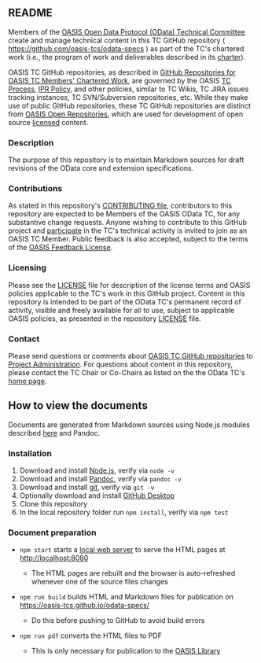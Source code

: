 <h2>README</h2>

<p>Members of the <a href="https://www.oasis-open.org/committees/odata/">OASIS Open Data Protocol (OData) Technical Committee</a> create and manage technical content in this TC GitHub repository ( <a href="https://github.com/oasis-tcs/odata-specs">https://github.com/oasis-tcs/odata-specs</a> ) as part of the TC's chartered work (<i>i.e.</i>, the program of work and deliverables described in its <a href="https://www.oasis-open.org/committees/odata/charter.php">charter</a>).</p>

<p>OASIS TC GitHub repositories, as described in <a href="https://www.oasis-open.org/resources/tcadmin/github-repositories-for-oasis-tc-members-chartered-work">GitHub Repositories for OASIS TC Members' Chartered Work</a>, are governed by the OASIS <a href="https://www.oasis-open.org/policies-guidelines/tc-process">TC Process</a>, <a href="https://www.oasis-open.org/policies-guidelines/ipr">IPR Policy</a>, and other policies, similar to TC Wikis, TC JIRA issues tracking instances, TC SVN/Subversion repositories, etc.  While they make use of public GitHub repositories, these TC GitHub repositories are distinct from <a href="https://www.oasis-open.org/resources/open-repositories">OASIS Open Repositories</a>, which are used for development of open source <a href="https://www.oasis-open.org/resources/open-repositories/licenses">licensed</a> content.</p>

<h3>Description</h3>

<p>The purpose of this repository is to maintain Markdown sources for draft revisions of the OData core and extension specifications.</p>

<h3>Contributions</h3>
<p>As stated in this repository's <a href="https://github.com/oasis-tcs/odata-specs/blob/main/CONTRIBUTING.md">CONTRIBUTING file</a>, contributors to this repository are expected to be Members of the OASIS OData TC, for any substantive change requests.  Anyone wishing to contribute to this GitHub project and <a href="https://www.oasis-open.org/join/participation-instructions">participate</a> in the TC's technical activity is invited to join as an OASIS TC Member. Public feedback is also accepted, subject to the terms of the <a href="https://www.oasis-open.org/policies-guidelines/ipr#appendixa">OASIS Feedback License</a>.</p>

<h3>Licensing</h3>
<p>Please see the <a href="https://github.com/oasis-tcs/odata-specs/blob/main/LICENSE.md">LICENSE</a> file for description of the license terms and OASIS policies applicable to the TC's work in this GitHub project. Content in this repository is intended to be part of the OData TC's permanent record of activity, visible and freely available for all to use, subject to applicable OASIS policies, as presented in the repository <a href="https://github.com/oasis-tcs/odata-specs/blob/main/LICENSE.md">LICENSE</a> file.</p>

<h3>Contact</h3>
<p>Please send questions or comments about <a href="https://www.oasis-open.org/resources/tcadmin/github-repositories-for-oasis-tc-members-chartered-work">OASIS TC GitHub repositories</a> to <a href="mailto:tc-administration@oasis-open.org">Project Administration</a>.  For questions about content in this repository, please contact the TC Chair or Co-Chairs as listed on the the OData TC's <a href="https://www.oasis-open.org/committees/odata/">home page</a>.</p>

## How to view the documents

Documents are generated from Markdown sources using Node.js modules described [here](lib) and Pandoc.

### Installation

1. Download and install [Node.js](https://nodejs.org/), verify via `node -v`
2. Download and install [Pandoc](https://pandoc.org/), verify via `pandoc -v`
3. Download and install [git](https://git-scm.com/), verify via `git -v`
4. Optionally download and install [GitHub Desktop](https://desktop.github.com/)
5. Clone this repository
6. In the local repository folder run `npm install`, verify via `npm test`

### Document preparation

- `npm start` starts a [local web server](lib/server.js) to serve the HTML pages at <http://localhost:8080>

  - The HTML pages are rebuilt and the browser is auto-refreshed whenever one of the source files changes

- `npm run build` builds HTML and Markdown files for publication on <https://oasis-tcs.github.io/odata-specs/>

  - Do this before pushing to GitHub to avoid build errors

- `npm run pdf` converts the HTML files to PDF
  - This is only necessary for publication to the [OASIS Library](https://www.oasis-open.org/standards/)
